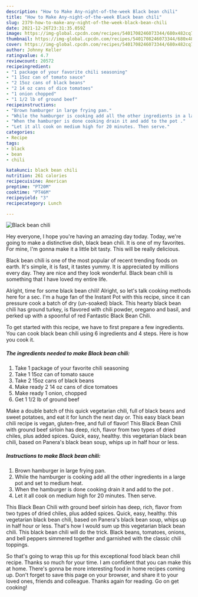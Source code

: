 ```yaml
---
description: "How to Make Any-night-of-the-week Black bean chili"
title: "How to Make Any-night-of-the-week Black bean chili"
slug: 2379-how-to-make-any-night-of-the-week-black-bean-chili
date: 2021-12-26T23:31:35.059Z
image: https://img-global.cpcdn.com/recipes/5401708246073344/680x482cq70/black-bean-chili-recipe-main-photo.jpg
thumbnail: https://img-global.cpcdn.com/recipes/5401708246073344/680x482cq70/black-bean-chili-recipe-main-photo.jpg
cover: https://img-global.cpcdn.com/recipes/5401708246073344/680x482cq70/black-bean-chili-recipe-main-photo.jpg
author: Johnny Keller
ratingvalue: 4.7
reviewcount: 20572
recipeingredient:
- "1 package of your favorite chili seasoning"
- "1 15oz can of tomato sauce"
- "2 15oz cans of black beans"
- "2 14 oz cans of dice tomatoes"
- "1 onion chopped"
- "1 1/2 lb of ground beef"
recipeinstructions:
- "Brown hamburger in large frying pan."
- "While the hamburger is cooking add all the other ingredients in a large pot and set to medium heat."
- "When the hamburger is done cooking drain it and add to the pot ."
- "Let it all cook on medium high for 20 minutes. Then serve."
categories:
- Recipe
tags:
- black
- bean
- chili

katakunci: black bean chili 
nutrition: 261 calories
recipecuisine: American
preptime: "PT20M"
cooktime: "PT46M"
recipeyield: "3"
recipecategory: Lunch

---
```



![Black bean chili](https://img-global.cpcdn.com/recipes/5401708246073344/680x482cq70/black-bean-chili-recipe-main-photo.jpg)

Hey everyone, I hope you're having an amazing day today. Today, we're going to make a distinctive dish, black bean chili. It is one of my favorites. For mine, I'm gonna make it a little bit tasty. This will be really delicious.

Black bean chili is one of the most popular of recent trending foods on earth. It's simple, it is fast, it tastes yummy. It is appreciated by millions every day. They are nice and they look wonderful. Black bean chili is something that I have loved my entire life.

Alright, time for some black bean chili! Alright, so let's talk cooking methods here for a sec. I'm a huge fan of the Instant Pot with this recipe, since it can pressure cook a batch of dry (un-soaked) black. This hearty black bean chili has ground turkey, is flavored with chili powder, oregano and basil, and perked up with a spoonful of red Fantastic Black Bean Chili.


To get started with this recipe, we have to first prepare a few ingredients. You can cook black bean chili using 6 ingredients and 4 steps. Here is how you cook it.

<!--inarticleads1-->

##### The ingredients needed to make Black bean chili:

1. Take 1 package of your favorite chili seasoning
1. Take 1 15oz can of tomato sauce
1. Take 2 15oz cans of black beans
1. Make ready 2 14 oz cans of dice tomatoes
1. Make ready 1 onion, chopped
1. Get 1 1/2 lb of ground beef


Make a double batch of this quick vegetarian chili, full of black beans and sweet potatoes, and eat it for lunch the next day or. This easy black bean chili recipe is vegan, gluten-free, and full of flavor! This Black Bean Chili with ground beef sirloin has deep, rich, flavor from two types of dried chiles, plus added spices. Quick, easy, healthy. this vegetarian black bean chili, based on Panera's black bean soup, whips up in half hour or less. 

<!--inarticleads2-->

##### Instructions to make Black bean chili:

1. Brown hamburger in large frying pan.
1. While the hamburger is cooking add all the other ingredients in a large pot and set to medium heat.
1. When the hamburger is done cooking drain it and add to the pot .
1. Let it all cook on medium high for 20 minutes. Then serve.


This Black Bean Chili with ground beef sirloin has deep, rich, flavor from two types of dried chiles, plus added spices. Quick, easy, healthy. this vegetarian black bean chili, based on Panera's black bean soup, whips up in half hour or less. That's how I would sum up this vegetarian black bean chili. This black bean chili will do the trick. Black beans, tomatoes, onions, and bell peppers simmered together and garnished with the classic chili toppings. 

So that's going to wrap this up for this exceptional food black bean chili recipe. Thanks so much for your time. I am confident that you can make this at home. There's gonna be more interesting food in home recipes coming up. Don't forget to save this page on your browser, and share it to your loved ones, friends and colleague. Thanks again for reading. Go on get cooking!
